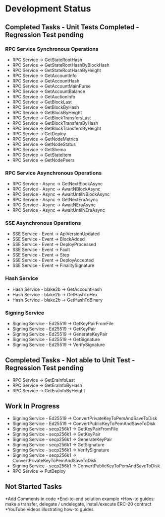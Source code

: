 # Development Status

## Completed Tasks - Unit Tests Completed -Regression Test pending
### RPC Service Synchronous Operations
* RPC Service -> GetStateRootHash
* RPC Service -> GetStateRootHashByBlockHash
* RPC Service -> GetStateRootHashByHeight
* RPC Service -> GetAccountInfo
* RPC Service -> GetAccountHash
* RPC Service -> GetAccountMainPurse
* RPC Service -> GetAccountBalance
* RPC Service -> GetAuctionInfo
* RPC Service -> GetBlockLast
* RPC Service -> GetBlockByHash
* RPC Service -> GetBlockByHeight
* RPC Service -> GetBlockTransfersLast
* RPC Service -> GetBlockTransfersByHash
* RPC Service -> GetBlockTransfersByHeight
* RPC Service -> GetDeploy
* RPC Service -> GetNodeMetrics
* RPC Service -> GetNodeStatus
* RPC Service -> GetShema
* RPC Service -> GetStateItem
* RPC Service -> GetNodePeers
### RPC Service Asynchronous Operations
* RPC Service - Async -> GetNextBlockAsync
* RPC Service - Async -> AwaitNBlockAsync
* RPC Service - Async -> AwaitUntilNBlockAsync
* RPC Service - Async -> GetNextEraAsync
* RPC Service - Async -> AwaitNEraAsync
* RPC Service - Async -> AwaitUntilNEraAsync
### SSE Asynchronous Operations
* SSE Service - Event -> ApiVersionUpdated
* SSE Service - Event -> BlockAdded
* SSE Service - Event -> DeployProcessed
* SSE Service - Event -> Fault
* SSE Service - Event -> Step
* SSE Service - Event -> DeployAccepted
* SSE Service - Event -> FinalitySignature
### Hash Service
* Hash Service - blake2b -> GetAccountHash
* Hash Service - blake2b  -> GetHashToHex
* Hash Service - blake2b  -> GetHashToBinary
### Signing Service
* Signing Service - Ed25519 -> GetKeyPairFromFile
* Signing Service - Ed25519  -> GetKeyPair
* Signing Service - Ed25519  -> GenerateKeyPair
* Signing Service - Ed25519  -> GetSignature
* Signing Service - Ed25519  -> VerifySignature

## Completed Tasks - Not able to Unit Test - Regression Test pending
* RPC Service -> GetEraInfoLast
* RPC Service -> GetEraInfoByHash
* RPC Service -> GetEraInfoByHeight

## Work In Progress
* Signing Service - Ed25519  -> ConvertPrivateKeyToPemAndSaveToDisk
* Signing Service - Ed25519  -> ConvertPublicKeyToPemAndSaveToDisk
* Signing Service - secp256k1  -> GetKeyPairFromFile
* Signing Service - secp256k1   -> GetKeyPair
* Signing Service - secp256k1   -> GenerateKeyPair
* Signing Service - secp256k1   -> GetSignature
* Signing Service - secp256k1   -> VerifySignature
* Signing Service - secp256k1  -> ConvertPrivateKeyToPemAndSaveToDisk
* Signing Service - secp256k1  -> ConvertPublicKeyToPemAndSaveToDisk
* RPC Service -> PutDeploy

## Not Started Tasks
*Add Comments in code
*End-to-end solution example
*How-to guides: make a transfer, delegate / undelegate, install/execute ERC-20 contract
*YouTube videos illustrating how-to guides
	
